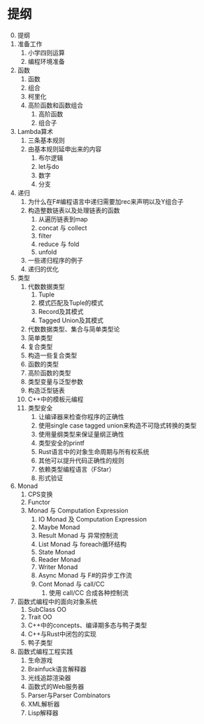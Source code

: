 # 提纲

0. 提纲
1. 准备工作
   1. 小学四则运算
   2. 编程环境准备
2. 函数
   1. 函数
   2. 组合
   3. 柯里化
   4. 高阶函数和函数组合
      1. 高阶函数
      2. 组合子
3. Lambda算术
   1. 三条基本规则
   2. 由基本规则延申出来的内容
      1. 布尔逻辑
      2. let与do
      3. 数字
      4. 分支
4. 递归
   1. 为什么在F#编程语言中递归需要加rec来声明以及Y组合子
   2. 构造整数链表以及处理链表的函数
      1. 从遍历链表到map
      2. concat 与 collect
      3. filter
      4. reduce 与 fold
      5. unfold
   3. 一些递归程序的例子
   4. 递归的优化
5. 类型
   1. 代数数据类型
      1. Tuple
      2. 模式匹配及Tuple的模式
      3. Record及其模式
      4. Tagged Union及其模式
   2. 代数数据类型、集合与简单类型论
   3. 简单类型
   4. 复合类型
   5. 构造一些复合类型
   6. 函数的类型
   7. 高阶函数的类型
   8. 类型变量与泛型参数
   9. 构造泛型链表
   10. C++中的模板元编程
   11. 类型安全
       1. 让编译器来检查你程序的正确性
       2. 使用single case tagged union来构造不可隐式转换的类型
       3. 使用量纲类型来保证量纲正确性
       4. 类型安全的printf
       5. Rust语言中的对象生命周期与所有权系统
       6. 其他可以提升代码正确性的规则
       7. 依赖类型编程语言（FStar）
       8. 形式验证
6. Monad
   1. CPS变换
   2. Functor
   3. Monad 与 Computation Expression
      1. IO Monad 及 Computation Expression
      2. Maybe Monad
      3. Result Monad 与 异常控制流
      4. List Monad 与 foreach循环结构
      5. State Monad
      6. Reader Monad
      7. Writer Monad
      8. Async Monad 与 F#的异步工作流
      9. Cont Monad 与 call/CC
         1. 使用 call/CC 合成各种控制流
7. 函数式编程中的面向对象系统
    1. SubClass OO
    2. Trait OO
    3. C++中的concepts、编译期多态与鸭子类型
    4. C++与Rust中闭包的实现
    5. 鸭子类型
8.  函数式编程工程实践
    1. 生命游戏
    2. Brainfuck语言解释器
    3. 光线追踪渲染器
    4. 函数式的Web服务器
    5. Parser与Parser Combinators
    6. XML解析器
    7. Lisp解释器 
